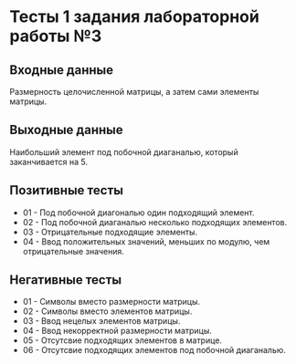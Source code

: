 # Тесты 1 задания лабораторной работы №3

## Входные данные
Размерность целочисленной матрицы, а затем сами элементы матрицы.

## Выходные данные
Наибольший элемент под побочной диаганалью, который заканчивается на 5.

## Позитивные тесты
- 01 - Под побочной диагональю один подходящий элемент.
- 02 - Под побочной диаганалью несколько подходящих элементов.
- 03 - Отрицательные подходящие элементы.
- 04 - Ввод положительных значений, меньших по модулю, чем отрицательные значения.

## Негативные тесты
- 01 - Символы вместо размерности матрицы.
- 02 - Символы вместо элементов матрицы.
- 03 - Ввод нецелых элементов матрицы.
- 04 - Ввод некорректной размерности матрицы.
- 05 - Отсутсвие подходящих элементов в матрице.
- 06 - Отсутсвие подходящих элементов под побочной диаганалью.
